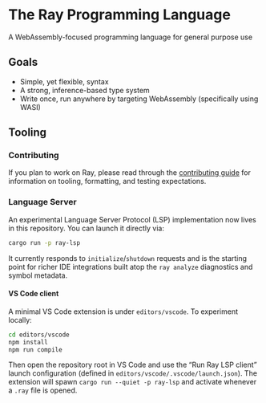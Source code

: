 # The Ray Programming Language

A WebAssembly-focused programming language for general purpose use

## Goals
- Simple, yet flexible, syntax
- A strong, inference-based type system
- Write once, run anywhere by targeting WebAssembly (specifically using WASI)

## Tooling

### Contributing

If you plan to work on Ray, please read through the
[contributing guide](CONTRIBUTING.md) for information on tooling, formatting,
and testing expectations.

### Language Server

An experimental Language Server Protocol (LSP) implementation now lives in this
repository. You can launch it directly via:

```bash
cargo run -p ray-lsp
```

It currently responds to `initialize`/`shutdown` requests and is the starting
point for richer IDE integrations built atop the `ray analyze` diagnostics and
symbol metadata.

#### VS Code client

A minimal VS Code extension is under `editors/vscode`. To experiment locally:

```bash
cd editors/vscode
npm install
npm run compile
```

Then open the repository root in VS Code and use the “Run Ray LSP client” launch
configuration (defined in `editors/vscode/.vscode/launch.json`). The extension
will spawn `cargo run --quiet -p ray-lsp` and activate whenever a `.ray` file is
opened.

